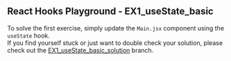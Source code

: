 ## React Hooks Playground - EX1_useState_basic

To solve the first exercise, simply update the `Main.jsx` component using the `useState` hook.<br>
If you find yourself stuck or just want to double check your solution, please check out the [EX1_useState_basic_solution](https://github.com/stefanolepera/react-hooks-playground/tree/EX1_useState_basic_solution) branch.
